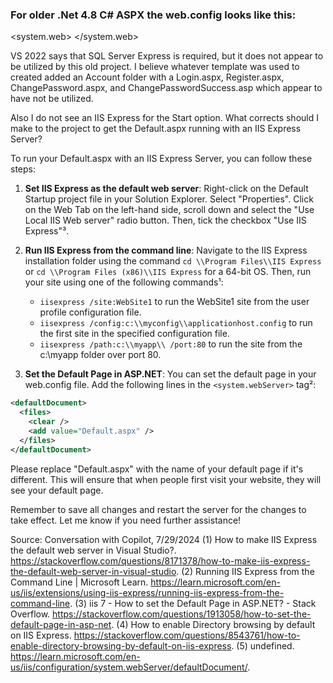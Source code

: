 ### For older .Net 4.8 C# ASPX the web.config looks like this:

<?xml version="1.0"?>
<configuration>

  <location path="Register.aspx">
    <system.web>
      <authorization>
        <allow users="*"/>
      </authorization>
    </system.web>
  </location>

<system.web>
<authorization>
<deny users="?"/>
</authorization>
</system.web>

</configuration>

VS 2022 says that SQL Server Express is required, but it does not appear to be utilized by this old project. I believe whatever template was used to created added an Account folder with a Login.aspx, Register.aspx, ChangePassword.aspx, and ChangePasswordSuccess.asp which appear to have not be utilized.

Also I do not see an IIS Express for the Start option. What corrects should I make to the project to get the Default.aspx running with an IIS Express Server?

To run your Default.aspx with an IIS Express Server, you can follow these steps:

1. **Set IIS Express as the default web server**: Right-click on the Default Startup project file in your Solution Explorer. Select "Properties". Click on the Web Tab on the left-hand side, scroll down and select the "Use Local IIS Web server" radio button. Then, tick the checkbox "Use IIS Express"³.

2. **Run IIS Express from the command line**: Navigate to the IIS Express installation folder using the command `cd \\Program Files\\IIS Express` or `cd \\Program Files (x86)\\IIS Express` for a 64-bit OS. Then, run your site using one of the following commands¹:

   - `iisexpress /site:WebSite1` to run the WebSite1 site from the user profile configuration file.
   - `iisexpress /config:c:\\myconfig\\applicationhost.config` to run the first site in the specified configuration file.
   - `iisexpress /path:c:\\myapp\\ /port:80` to run the site from the c:\\myapp folder over port 80.

3. **Set the Default Page in ASP.NET**: You can set the default page in your web.config file. Add the following lines in the `<system.webServer>` tag²:

```xml
<defaultDocument>
  <files>
    <clear />
    <add value="Default.aspx" />
  </files>
</defaultDocument>
```

Please replace "Default.aspx" with the name of your default page if it's different. This will ensure that when people first visit your website, they will see your default page.

Remember to save all changes and restart the server for the changes to take effect. Let me know if you need further assistance!

Source: Conversation with Copilot, 7/29/2024
(1) How to make IIS Express the default web server in Visual Studio?. https://stackoverflow.com/questions/8171378/how-to-make-iis-express-the-default-web-server-in-visual-studio.
(2) Running IIS Express from the Command Line | Microsoft Learn. https://learn.microsoft.com/en-us/iis/extensions/using-iis-express/running-iis-express-from-the-command-line.
(3) iis 7 - How to set the Default Page in ASP.NET? - Stack Overflow. https://stackoverflow.com/questions/1913058/how-to-set-the-default-page-in-asp-net.
(4) How to enable Directory browsing by default on IIS Express. https://stackoverflow.com/questions/8543761/how-to-enable-directory-browsing-by-default-on-iis-express.
(5) undefined. https://learn.microsoft.com/en-us/iis/configuration/system.webServer/defaultDocument/.

